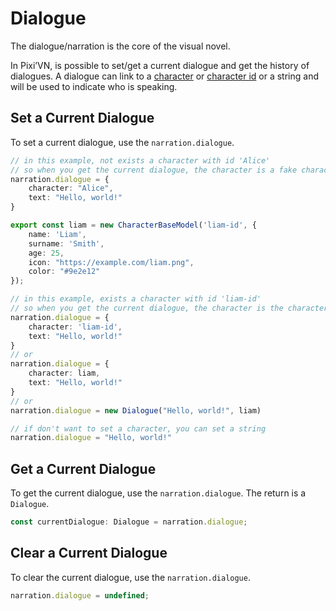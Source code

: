 # Dialogue

The dialogue/narration is the core of the visual novel.

In Pixi’VN, is possible to set/get a current dialogue and get the history of dialogues.
A dialogue can link to a [character](/start/character#use-characters-in-the-game) or [character id](/start/character#use-characters-in-the-game) or a string and will be used to indicate who is speaking.

## Set a Current Dialogue

To set a current dialogue, use the `narration.dialogue`.

```typescript
// in this example, not exists a character with id 'Alice'
// so when you get the current dialogue, the character is a fake character with the name 'Alice'
narration.dialogue = {
    character: "Alice",
    text: "Hello, world!"
}
```

```typescript
export const liam = new CharacterBaseModel('liam-id', {
    name: 'Liam',
    surname: 'Smith',
    age: 25,
    icon: "https://example.com/liam.png",
    color: "#9e2e12"
});

// in this example, exists a character with id 'liam-id'
// so when you get the current dialogue, the character is the character with id 'liam-id'
narration.dialogue = {
    character: 'liam-id',
    text: "Hello, world!"
}
// or
narration.dialogue = {
    character: liam,
    text: "Hello, world!"
}
// or
narration.dialogue = new Dialogue("Hello, world!", liam)
```

```typescript
// if don't want to set a character, you can set a string
narration.dialogue = "Hello, world!"
```

## Get a Current Dialogue

To get the current dialogue, use the `narration.dialogue`. The return is a `Dialogue`.

```typescript
const currentDialogue: Dialogue = narration.dialogue;
```

## Clear a Current Dialogue

To clear the current dialogue, use the `narration.dialogue`.

```typescript
narration.dialogue = undefined;
```

